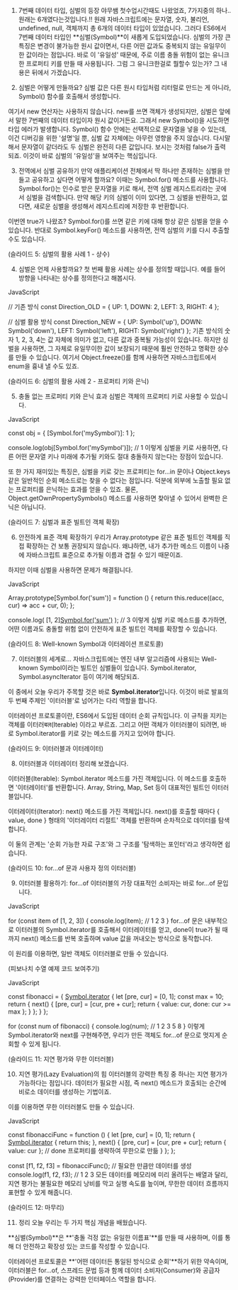 
1. 7번째 데이터 타입, 심벌의 등장 야무쌤 첫수업시간때도 나왔었죠, 7가지중의 하나.. 원래는 6개였다는것입니다.!!
원래 자바스크립트에는 문자열, 숫자, 불리언, undefined, null, 객체까지 총 6개의 데이터 타입이 있었습니다. 그러다 ES6에서 7번째 데이터 타입인 **심벌(Symbol)**이 새롭게 도입되었습니다.
심벌의 가장 큰 특징은 변경이 불가능한 원시 값이면서, 다른 어떤 값과도 중복되지 않는 유일무이한 값이라는 점입니다. 바로 이 '유일성' 때문에, 주로 이름 충돌 위험이 없는 유니크한 프로퍼티 키를 만들 때 사용됩니다.
그럼 그 유니크한걸로 뭘할수 있는가? 그 내용은 뒤에서 가겠습니다.

2. 심벌은 어떻게 만들까요?
심벌 값은 다른 원시 타입처럼 리터럴로 만드는 게 아니라, Symbol() 함수를 호출해서 생성합니다.

여기서 new 연산자는 사용하지 않습니다. new를 쓰면 객체가 생성되지만, 심벌은 앞에서 말한 7번째의 데이터 타입이자 원시 값이거든요. 
그래서 new Symbol()을 시도하면 타입 에러가 발생합니다.
Symbol() 함수 안에는 선택적으로 문자열을 넣을 수 있는데, 이건 디버깅을 위한 '설명'일 뿐, 심벌 값 자체에는 아무런 영향을 주지 않습니다. 
다시말해서 문자열이 같더라도 두 심벌은 완전히 다른 값입니다.
보시는 것처럼 false가 출력되죠. 이것이 바로 심벌의 '유일성'을 보여주는 핵심입니다.

3. 전역에서 심벌 공유하기
만약 애플리케이션 전체에서 딱 하나만 존재하는 심벌을 만들고 공유하고 싶다면 어떻게 할까요? 이때는 Symbol.for() 메소드를 사용합니다.
Symbol.for()는 인수로 받은 문자열을 키로 해서, 전역 심벌 레지스트리라는 곳에서 심벌을 검색합니다.
만약 해당 키의 심벌이 이미 있다면, 그 심벌을 반환하고,
없다면, 새로운 심벌을 생성해서 레지스트리에 저장한 후 반환합니다.

이번엔 true가 나왔죠? Symbol.for()를 쓰면 같은 키에 대해 항상 같은 심벌을 얻을 수 있습니다. 반대로 Symbol.keyFor() 메소드를 사용하면, 전역 심벌의 키를 다시 추출할 수도 있습니다.

(슬라이드 5: 심벌의 활용 사례 1 - 상수)

4. 심벌은 언제 사용할까요?
첫 번째 활용 사례는 상수를 정의할 때입니다. 예를 들어 방향을 나타내는 상수를 정의한다고 해봅시다.

JavaScript

// 기존 방식
const Direction_OLD = { UP: 1, DOWN: 2, LEFT: 3, RIGHT: 4 };

// 심벌 활용 방식
const Direction_NEW = {
  UP: Symbol('up'),
  DOWN: Symbol('down'),
  LEFT: Symbol('left'),
  RIGHT: Symbol('right')
};
기존 방식의 숫자 1, 2, 3, 4는 값 자체에 의미가 없고, 다른 값과 중복될 가능성이 있습니다. 하지만 심벌을 사용하면, 그 자체로 유일무이한 값이 보장되기 때문에 훨씬 안전하고 명확한 상수를 만들 수 있습니다. 여기서 Object.freeze()를 함께 사용하면 자바스크립트에서 enum을 흉내 낼 수도 있죠.

(슬라이드 6: 심벌의 활용 사례 2 - 프로퍼티 키와 은닉)

5. 충돌 없는 프로퍼티 키와 은닉 효과
심벌은 객체의 프로퍼티 키로 사용할 수 있습니다.

JavaScript

const obj = {
  [Symbol.for('mySymbol')]: 1
};

console.log(obj[Symbol.for('mySymbol')]); // 1
이렇게 심벌을 키로 사용하면, 다른 어떤 문자열 키나 미래에 추가될 키와도 절대 충돌하지 않는다는 장점이 있습니다.

또 한 가지 재미있는 특징은, 심벌을 키로 갖는 프로퍼티는 for...in 문이나 Object.keys 같은 일반적인 순회 메소드로는 찾을 수 없다는 점입니다. 덕분에 외부에 노출할 필요 없는 프로퍼티를 은닉하는 효과를 얻을 수 있죠. 물론, Object.getOwnPropertySymbols() 메소드를 사용하면 찾아낼 수 있어서 완벽한 은닉은 아닙니다.

(슬라이드 7: 심벌과 표준 빌트인 객체 확장)

6. 안전하게 표준 객체 확장하기
우리가 Array.prototype 같은 표준 빌트인 객체를 직접 확장하는 건 보통 권장되지 않습니다. 왜냐하면, 내가 추가한 메소드 이름이 나중에 자바스크립트 표준으로 추가될 이름과 겹칠 수 있기 때문이죠.

하지만 이때 심벌을 사용하면 문제가 해결됩니다.

JavaScript

Array.prototype[Symbol.for('sum')] = function () {
  return this.reduce((acc, cur) => acc + cur, 0);
};

console.log( [1, 2][Symbol.for('sum')]() ); // 3
이렇게 심벌 키로 메소드를 추가하면, 어떤 이름과도 충돌할 위험 없이 안전하게 표준 빌트인 객체를 확장할 수 있습니다.

(슬라이드 8: Well-known Symbol과 이터레이션 프로토콜)

7. 이터러블의 세계로...
자바스크립트에는 엔진 내부 알고리즘에 사용되는 Well-known Symbol이라는 빌트인 심벌들이 있습니다. Symbol.iterator, Symbol.asyncIterator 등이 여기에 해당되죠.

이 중에서 오늘 우리가 주목할 것은 바로 **Symbol.iterator**입니다.
이것이 바로 발표의 두 번째 주제인 '이터러블'로 넘어가는 다리 역할을 합니다.

이터레이션 프로토콜이란, ES6에서 도입된 데이터 순회 규칙입니다. 이 규칙을 지키는 객체를 이터러बल(Iterable) 이라고 부르죠. 그리고 어떤 객체가 이터러블이 되려면, 바로 Symbol.iterator를 키로 갖는 메소드를 가지고 있어야 합니다.

(슬라이드 9: 이터러블과 이터레이터)

8. 이터러블과 이터레이터
정리해 보겠습니다.

이터러블(Iterable): Symbol.iterator 메소드를 가진 객체입니다. 이 메소드를 호출하면 '이터레이터'를 반환합니다. Array, String, Map, Set 등이 대표적인 빌트인 이터러블입니다.

이터레이터(Iterator): next() 메소드를 가진 객체입니다. next()를 호출할 때마다 { value, done } 형태의 '이터레이터 리절트' 객체를 반환하며 순차적으로 데이터를 탐색합니다.

이 둘의 관계는 '순회 가능한 자료 구조'와 그 구조를 '탐색하는 포인터'라고 생각하면 쉽습니다.

(슬라이드 10: for...of 문과 사용자 정의 이터러블)

9. 이터러블 활용하기: for...of
이터러블의 가장 대표적인 소비자는 바로 for...of 문입니다.

JavaScript

for (const item of [1, 2, 3]) {
  console.log(item); // 1 2 3
}
for...of 문은 내부적으로 이터러블의 Symbol.iterator를 호출해서 이터레이터를 얻고, done이 true가 될 때까지 next() 메소드를 반복 호출하며 value 값을 꺼내오는 방식으로 동작합니다.

이 원리를 이용하면, 일반 객체도 이터러블로 만들 수 있습니다.

(피보나치 수열 예제 코드 보여주기)

JavaScript

const fibonacci = {
  [Symbol.iterator]() {
    let [pre, cur] = [0, 1];
    const max = 10;
    return {
      next() {
        [pre, cur] = [cur, pre + cur];
        return { value: cur, done: cur >= max };
      }
    };
  }
};

for (const num of fibonacci) {
  console.log(num); // 1 2 3 5 8
}
이렇게 Symbol.iterator와 next를 구현해주면, 우리가 만든 객체도 for...of 문으로 멋지게 순회할 수 있게 됩니다.

(슬라이드 11: 지연 평가와 무한 이터러블)

10. 지연 평가(Lazy Evaluation)의 힘
이터러블의 강력한 특징 중 하나는 지연 평가가 가능하다는 점입니다. 데이터가 필요한 시점, 즉 next() 메소드가 호출되는 순간에 비로소 데이터를 생성하는 기법이죠.

이를 이용하면 무한 이터러블도 만들 수 있습니다.

JavaScript

const fibonacciFunc = function () {
  let [pre, cur] = [0, 1];
  return {
    [Symbol.iterator]() { return this; },
    next() {
      [pre, cur] = [cur, pre + cur];
      return { value: cur }; // done 프로퍼티를 생략하여 무한으로 만듦
    }
  };
};

const [f1, f2, f3] = fibonacciFunc(); // 필요한 만큼만 데이터를 생성
console.log(f1, f2, f3); // 1 2 3
모든 데이터를 메모리에 미리 올려두는 배열과 달리, 지연 평가는 불필요한 메모리 낭비를 막고 실행 속도를 높이며, 무한한 데이터 흐름까지 표현할 수 있게 해줍니다.

(슬라이드 12: 마무리)

11. 정리
오늘 우리는 두 가지 핵심 개념을 배웠습니다.

**심벌(Symbol)**은 **'충돌 걱정 없는 유일한 이름표'**를 만들 때 사용하며, 이를 통해 더 안전하고 확장성 있는 코드를 작성할 수 있습니다.

이터레이션 프로토콜은 **'어떤 데이터든 통일된 방식으로 순회'**하기 위한 약속이며, 이터러블은 for...of, 스프레드 문법 등과 함께 데이터 소비자(Consumer)와 공급자(Provider)를 연결하는 강력한 인터페이스 역할을 합니다.